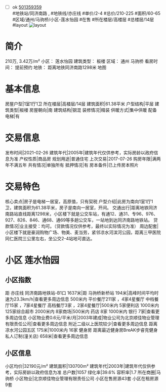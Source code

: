 - [ ] ok [501359359](https://bj.5i5j.com/ershoufang/501359359.html)  
 #地铁站/同济南路 ,  #地铁线/亦庄线
#单价/2-4 #总价/210-225 #面积/60-65   #区域/通州/马驹桥/小区-莲水怡园 #在售 #所在楼层/高楼层 #总楼层/14层 #layout 
![layout](http://image2a.5i5j.com/bdir/layout/341100.jpg_P5.jpg) 
# 简介 
 210万,  3.42万/m² 
小区： 莲水怡园
建筑类型： 板楼
区域： 通州 马驹桥
看房时间： 提前预约
地铁： 距离地铁同济南路1298米 地图
# 基本信息 
 房屋户型|1室1厅1卫
所在楼层|高楼层/14层
建筑面积|61.38平米
户型结构|平层
建筑类型|板楼
房屋朝向|南
建筑结构|钢混
装修情况|精装
供暖方式|集中供暖
配备电梯|有
# 交易信息 
 发布时间|2021-02-26
建筑年代|2005年|建筑年代仅供参考，实际房龄以政府信息为准
产权性质|商品房
规划用途|普通住宅
上次交易|2017-07-26
购房年限|满两年不满五年
共有情况|单独所有
抵押情况|有
房本备件|已上传房本照片
# 交易特色 
 核心卖点|房子是电梯一居室，高原值，只有契税
户型介绍|此房为南向1室1厅1卫，建筑面积为61.38平米，房子是南向一居室，开间。
交通出行|距离地铁同济南路站直线距离1298米，小区楼下就是公交车站，有通12、通31、专96、976、927、826、846、通68、通69等多趟公交车，一站地到达同济南路地铁站。
贷款情况|业主接受：均可。（贷款情况仅供参考，最终以实际情况为准）
周边配套|小区楼下就是豪润购物广场、物美、麦当劳，紧邻凉水河滨河公园，距离三甲医院同仁医院三公里左右，坐公交2-4站地可直达。
# 小区 莲水怡园
## 小区指数 
 距 亦庄线 同济南路地铁站-B1口 1637米|距 马驹桥新桥站 194米|高峰时间平均时速为23.3km/h|查看更多周边信息
500米内 平价餐厅211家 ，4家4星餐厅
中档餐厅15家 ，7家4星餐厅
高档餐厅3家 ，2家4星餐厅|500米内 5家便利店
1000米内 125家综合超市
2000米内 8家商场|500米内 药店 8家
1000米内 银行 7家|查看更多周边信息
小区物业费0.6元/平米/月|2003年建成|物业公司为北京顺佳物业管理有限责任公司|查看更多周边信息
附近二级以上医院较少|查看更多周边信息
距离 凉水河公园五区 175米|1000米内 16家 健身房
距离最近健身房BreAK步睿克健身私人订制(潼关店) 658米|查看更多周边信息
## 小区信息 
 小区均价|32190元/m²
建筑面积|130700m²
建筑年代|2003年|建筑年代仅供参考，实际房龄以政府信息为准
总户数|1057
绿化率|39.6%
容积率|1.7
所在商圈|马驹桥
小区物业|北京顺佳物业管理有限责任公司
小区在售房源43套
小区在租房源9套
